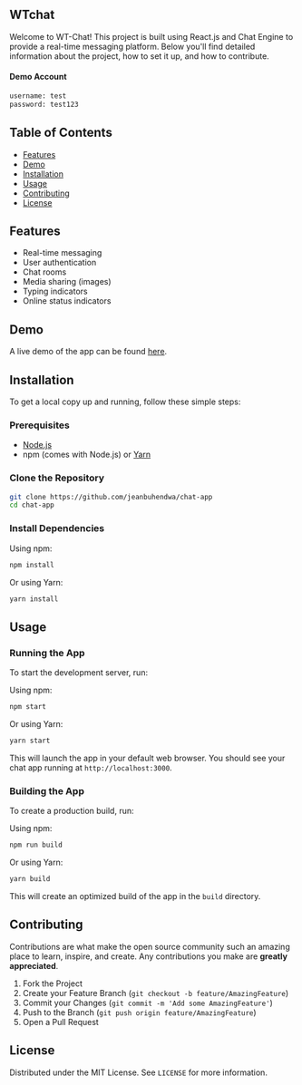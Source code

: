 ## WTchat

Welcome to WT-Chat! This project is built using React.js and Chat Engine to provide a real-time messaging platform. Below you'll find detailed information about the project, how to set it up, and how to contribute.

#### Demo Account

```bash
username: test
password: test123
```

## Table of Contents

- [Features](#features)
- [Demo](#demo)
- [Installation](#installation)
- [Usage](#usage)
- [Contributing](#contributing)
- [License](#license)

## Features

- Real-time messaging
- User authentication
- Chat rooms
- Media sharing (images)
- Typing indicators
- Online status indicators

## Demo

A live demo of the app can be found [here](https://wtchat.netlify.app/).

## Installation

To get a local copy up and running, follow these simple steps:

### Prerequisites

- [Node.js](https://nodejs.org/en/download/)
- npm (comes with Node.js) or [Yarn](https://classic.yarnpkg.com/en/docs/install/)

### Clone the Repository

```bash
git clone https://github.com/jeanbuhendwa/chat-app
cd chat-app
```

### Install Dependencies

Using npm:

```bash
npm install
```

Or using Yarn:

```bash
yarn install
```

## Usage

### Running the App

To start the development server, run:

Using npm:

```bash
npm start
```

Or using Yarn:

```bash
yarn start
```

This will launch the app in your default web browser. You should see your chat app running at `http://localhost:3000`.

### Building the App

To create a production build, run:

Using npm:

```bash
npm run build
```

Or using Yarn:

```bash
yarn build
```

This will create an optimized build of the app in the `build` directory.

## Contributing

Contributions are what make the open source community such an amazing place to learn, inspire, and create. Any contributions you make are **greatly appreciated**.

1. Fork the Project
2. Create your Feature Branch (`git checkout -b feature/AmazingFeature`)
3. Commit your Changes (`git commit -m 'Add some AmazingFeature'`)
4. Push to the Branch (`git push origin feature/AmazingFeature`)
5. Open a Pull Request

## License

Distributed under the MIT License. See `LICENSE` for more information.
